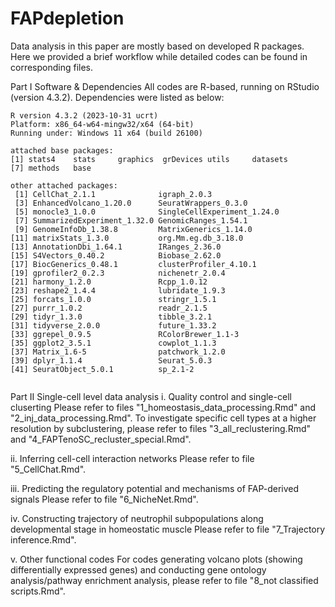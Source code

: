 # FAPdepletion

Data analysis in this paper are mostly based on developed R packages. Here we provided a brief workflow while detailed codes can be found in corresponding files.

Part I Software & Dependencies 
All codes are R-based, running on RStudio (version 4.3.2). Dependencies were listed as below:

```
R version 4.3.2 (2023-10-31 ucrt)
Platform: x86_64-w64-mingw32/x64 (64-bit)
Running under: Windows 11 x64 (build 26100)

attached base packages:
[1] stats4    stats     graphics  grDevices utils     datasets 
[7] methods   base     

other attached packages:
 [1] CellChat_2.1.1              igraph_2.0.3               
 [3] EnhancedVolcano_1.20.0      SeuratWrappers_0.3.0       
 [5] monocle3_1.0.0              SingleCellExperiment_1.24.0
 [7] SummarizedExperiment_1.32.0 GenomicRanges_1.54.1       
 [9] GenomeInfoDb_1.38.8         MatrixGenerics_1.14.0      
[11] matrixStats_1.3.0           org.Mm.eg.db_3.18.0        
[13] AnnotationDbi_1.64.1        IRanges_2.36.0             
[15] S4Vectors_0.40.2            Biobase_2.62.0             
[17] BiocGenerics_0.48.1         clusterProfiler_4.10.1     
[19] gprofiler2_0.2.3            nichenetr_2.0.4            
[21] harmony_1.2.0               Rcpp_1.0.12                
[23] reshape2_1.4.4              lubridate_1.9.3            
[25] forcats_1.0.0               stringr_1.5.1              
[27] purrr_1.0.2                 readr_2.1.5                
[29] tidyr_1.3.0                 tibble_3.2.1               
[31] tidyverse_2.0.0             future_1.33.2              
[33] ggrepel_0.9.5               RColorBrewer_1.1-3         
[35] ggplot2_3.5.1               cowplot_1.1.3              
[37] Matrix_1.6-5                patchwork_1.2.0            
[39] dplyr_1.1.4                 Seurat_5.0.3               
[41] SeuratObject_5.0.1          sp_2.1-2
           
```



Part II Single-cell level data analysis
i. Quality control and single-cell cluserting
Please refer to files "1_homeostasis_data_processing.Rmd" and "2_inj_data_processing.Rmd".
To investigate specific cell types at a higher resolution by subclustering, please refer to files "3_all_reclustering.Rmd" and "4_FAPTenoSC_recluster_special.Rmd".

ii. Inferring cell-cell interaction networks
Please refer to file "5_CellChat.Rmd".

iii. Predicting the regulatory potential and mechanisms of FAP-derived signals
Please refer to file "6_NicheNet.Rmd".

iv. Constructing trajectory of neutrophil subpopulations along developmental stage in homeostatic muscle
Please refer to file "7_Trajectory inference.Rmd".

v. Other functional codes
For codes generating volcano plots (showing differentially expressed genes) and conducting gene ontology analysis/pathway enrichment analysis,
 please refer to file "8_not classified scripts.Rmd".

